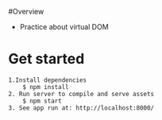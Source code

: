 #Overview
  * Practice about virtual DOM
# Get started
    1.Install dependencies
        $ npm install
    2. Run server to compile and serve assets
        $ npm start
    3. See app run at: http://localhost:8000/